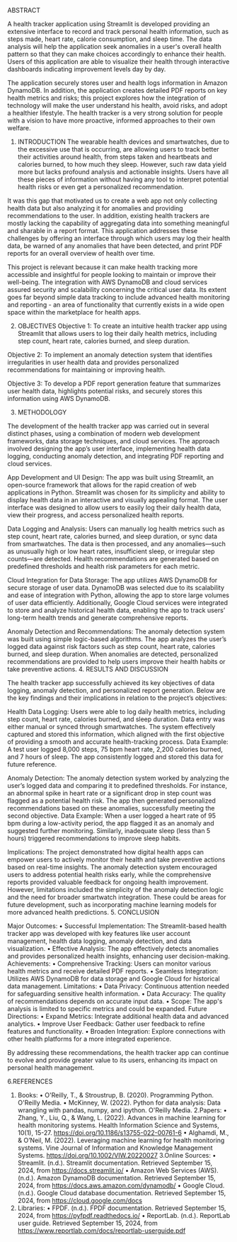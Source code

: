 ABSTRACT

A health tracker application using Streamlit is developed providing an extensive interface to record and track personal health information, such as steps made, heart rate, calorie consumption, and sleep time. The data analysis will help the application seek anomalies in a user's overall health pattern so that they can make choices accordingly to enhance their health. Users of this application are able to visualize their health through interactive dashboards indicating improvement levels day by day.

The application securely stores user and health logs information in Amazon DynamoDB. In addition, the application creates detailed PDF reports on key health metrics and risks; this project explores how the integration of technology will make the user understand his health, avoid risks, and adopt a healthier lifestyle. The health tracker is a very strong solution for people with a vision to have more proactive, informed approaches to their own welfare.


1.	INTRODUCTION
The wearable health devices and smartwatches, due to the excessive use that is occurring, are allowing users to track better their activities around health, from steps taken and heartbeats and calories burned, to how much they sleep. However, such raw data yield more but lacks profound analysis and actionable insights. Users have all these pieces of information without having any tool to interpret potential health risks or even get a personalized recommendation.

It was this gap that motivated us to create a web app not only collecting health data but also analyzing it for anomalies and providing recommendations to the user. In addition, existing health trackers are mostly lacking the capability of aggregating data into something meaningful and sharable in a report format. This application addresses these challenges by offering an interface through which users may log their health data, be warned of any anomalies that have been detected, and print PDF reports for an overall overview of health over time.

This project is relevant because it can make health tracking more accessible and insightful for people looking to maintain or improve their well-being. The integration with AWS DynamoDB and cloud services assured security and scalability concerning the critical user data. Its extent goes far beyond simple data tracking to include advanced health monitoring and reporting - an area of functionality that currently exists in a wide open space within the marketplace for health apps.

2.	OBJECTIVES
Objective 1: To create an intuitive health tracker app using Streamlit that allows users to log their daily health metrics, including step count, heart rate, calories burned, and sleep duration.

Objective 2: To implement an anomaly detection system that identifies irregularities in user health data and provides personalized recommendations for maintaining or improving health.

Objective 3: To develop a PDF report generation feature that summarizes user health data, highlights potential risks, and securely stores this information using AWS DynamoDB.


3. METHODOLOGY

The development of the health tracker app was carried out in several distinct phases, using a combination of modern web development frameworks, data storage techniques, and cloud services. The approach involved designing the app’s user interface, implementing health data logging, conducting anomaly detection, and integrating PDF reporting and cloud services.

App Development and UI Design:
The app was built using Streamlit, an open-source framework that allows for the rapid creation of web applications in Python. Streamlit was chosen for its simplicity and ability to display health data in an interactive and visually appealing format. The user interface was designed to allow users to easily log their daily health data, view their progress, and access personalized health reports.

Data Logging and Analysis:
Users can manually log health metrics such as step count, heart rate, calories burned, and sleep duration, or sync data from smartwatches. The data is then processed, and any anomalies—such as unusually high or low heart rates, insufficient sleep, or irregular step counts—are detected. Health recommendations are generated based on predefined thresholds and health risk parameters for each metric.

Cloud Integration for Data Storage:
The app utilizes AWS DynamoDB for secure storage of user data. DynamoDB was selected due to its scalability and ease of integration with Python, allowing the app to store large volumes of user data efficiently. Additionally, Google Cloud services were integrated to store and analyze historical health data, enabling the app to track users’ long-term health trends and generate comprehensive reports.

Anomaly Detection and Recommendations:
The anomaly detection system was built using simple logic-based algorithms. The app analyzes the user’s logged data against risk factors such as step count, heart rate, calories burned, and sleep duration. When anomalies are detected, personalized recommendations are provided to help users improve their health habits or take preventive actions.
4. RESULTS AND DISCUSSION

The health tracker app successfully achieved its key objectives of data logging, anomaly detection, and personalized report generation. Below are the key findings and their implications in relation to the project’s objectives:

Health Data Logging:
Users were able to log daily health metrics, including step count, heart rate, calories burned, and sleep duration. Data entry was either manual or synced through smartwatches. The system effectively captured and stored this information, which aligned with the first objective of providing a smooth and accurate health-tracking process.
Data Example:
A test user logged 8,000 steps, 75 bpm heart rate, 2,200 calories burned, and 7 hours of sleep. The app consistently logged and stored this data for future reference.

Anomaly Detection:
The anomaly detection system worked by analyzing the user’s logged data and comparing it to predefined thresholds. For instance, an abnormal spike in heart rate or a significant drop in step count was flagged as a potential health risk. The app then generated personalized recommendations based on these anomalies, successfully meeting the second objective.
Data Example:
When a user logged a heart rate of 95 bpm during a low-activity period, the app flagged it as an anomaly and suggested further monitoring. Similarly, inadequate sleep (less than 5 hours) triggered recommendations to improve sleep habits.

Implications:
The project demonstrated how digital health apps can empower users to actively monitor their health and take preventive actions based on real-time insights. The anomaly detection system encouraged users to address potential health risks early, while the comprehensive reports provided valuable feedback for ongoing health improvement. However, limitations included the simplicity of the anomaly detection logic and the need for broader smartwatch integration. These could be areas for future development, such as incorporating machine learning models for more advanced health predictions.
5. CONCLUSION

Major Outcomes:
•	Successful Implementation: The Streamlit-based health tracker app was developed with key features like user account management, health data logging, anomaly detection, and data visualization.
•	Effective Analysis: The app effectively detects anomalies and provides personalized health insights, enhancing user decision-making.
Achievements:
•	Comprehensive Tracking: Users can monitor various health metrics and receive detailed PDF reports.
•	Seamless Integration: Utilizes AWS DynamoDB for data storage and Google Cloud for historical data management.
Limitations:
•	Data Privacy: Continuous attention needed for safeguarding sensitive health information.
•	Data Accuracy: The quality of recommendations depends on accurate input data.
•	Scope: The app's analysis is limited to specific metrics and could be expanded.
Future Directions:
•	Expand Metrics: Integrate additional health data and advanced analytics.
•	Improve User Feedback: Gather user feedback to refine features and functionality.
•	Broaden Integration: Explore connections with other health platforms for a more integrated experience.

By addressing these recommendations, the health tracker app can continue to evolve and provide greater value to its users, enhancing its impact on personal health management.

6.REFERENCES

1. Books:
•	O'Reilly, T., & Stroustrup, B. (2020). Programming Python. O'Reilly Media.
•	McKinney, W. (2022). Python for data analysis: Data wrangling with pandas, numpy, and ipython. O'Reilly Media.
2.Papers:
•	Zhang, Y., Liu, Q., & Wang, L. (2022). Advances in machine learning for health monitoring systems. Health Information Science and Systems, 10(1), 15-27. https://doi.org/10.1186/s13755-022-00761-6
•	Alghamdi, M., & O’Neil, M. (2022). Leveraging machine learning for health monitoring systems. Vine Journal of Information and Knowledge Management Systems. https://doi.org/10.1002/VIW.20220027
3.Online Sources:
•	Streamlit. (n.d.). Streamlit documentation. Retrieved September 15, 2024, from https://docs.streamlit.io/
•	Amazon Web Services (AWS). (n.d.). Amazon DynamoDB documentation. Retrieved September 15, 2024, from https://docs.aws.amazon.com/dynamodb/
•	Google Cloud. (n.d.). Google Cloud database documentation. Retrieved September 15, 2024, from https://cloud.google.com/docs
4. Libraries:
•	FPDF. (n.d.). FPDF documentation. Retrieved September 15, 2024, from https://pyfpdf.readthedocs.io/
•	ReportLab. (n.d.). ReportLab user guide. Retrieved September 15, 2024, from https://www.reportlab.com/docs/reportlab-userguide.pdf


